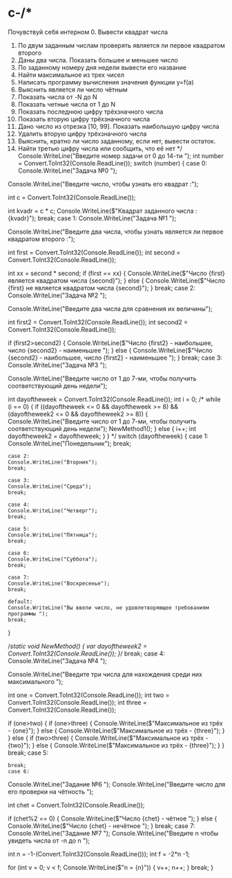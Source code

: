 # c-/*
Почувствуй себя интерном
0. Вывести квадрат числа
1. По двум заданным числам проверять является ли первое квадратом второго
2. Даны два числа. Показать большее и меньшее число
3. По заданному номеру дня недели вывести его название
4. Найти максимальное из трех чисел
5. Написать программу вычисления значения функции y=f(a)
6. Выяснить является ли число чётным
7. Показать числа от -N до N
8. Показать четные числа от 1 до N
9. Показать последнюю цифру трёхзначного числа
10. Показать вторую цифру трёхзначного числа
11. Дано число из отрезка [10, 99]. Показать наибольшую цифру числа
12. Удалить вторую цифру трёхзначного числа
13. Выяснить, кратно ли число заданному, если нет, вывести остаток.
14. Найти третью цифру числа или сообщить, что её нет
*/
Console.WriteLine("Введите номер задачи от 0 до 14-ти ");
int number = Convert.ToInt32(Console.ReadLine());
switch (number) 
{
    case 0: 
Console.WriteLine("Задача №0 ");

Console.WriteLine("Введите число, чтобы узнать его квадрат :");

int c = Convert.ToInt32(Console.ReadLine());

int kvadr = c * c;
Console.WriteLine($"Квадрат заданного числа : {kvadr}");
    break;
    case 1:
Console.WriteLine("Задача №1 ");

Console.WriteLine("Введите два числа, чтобы узнать является ли первое квадратом второго :");

int first = Convert.ToInt32(Console.ReadLine());
int second = Convert.ToInt32(Console.ReadLine());

int xx = second * second;
if (first == xx)
{
    Console.WriteLine($"Число {first} является квадратом числа {second}");
}
else 
{
    Console.WriteLine($"Число {first} не является квадратом числа {second}");
}
    break;
    case 2:
Console.WriteLine("Задача №2 ");

Console.WriteLine("Введите два числа для сравнения их величины");

int first2 = Convert.ToInt32(Console.ReadLine());
int second2 = Convert.ToInt32(Console.ReadLine());

if (first2>second2)
{
    Console.WriteLine($"Число {first2} - наибольшее, число {second2} - наименьшее ");
}
else 
{
    Console.WriteLine($"Число {second2} - наибольшее, число {first2} - наименьшее ");
}
    break;
    case 3:
Console.WriteLine("Задача №3 ");

Console.WriteLine("Введите число от 1 до 7-ми, чтобы получить соответствующий день недели");

int dayoftheweek = Convert.ToInt32(Console.ReadLine());
int i = 0;
   /* while (i == 0)
    {
        if ((dayoftheweek <= 0 && dayoftheweek >= 8) && (dayoftheweek2 <= 0 && dayoftheweek2 >= 8))
        {
            Console.WriteLine("Введите число от 1 до 7-ми, чтобы получить соответствующий день недели");
            NewMethod1();
        }
        else
        {
            i++;
            int dayoftheweek2 = dayoftheweek;
        }
    } */
switch (dayoftheweek)
{
    case 1:
    Console.WriteLine("Понедельник");
    break;

    case 2:
    Console.WriteLine("Вторник");
    break;

    case 3:
    Console.WriteLine("Среда");
    break;

    case 4:
    Console.WriteLine("Четверг");
    break;

    case 5:
    Console.WriteLine("Пятница");
    break;

    case 6:
    Console.WriteLine("Суббота");
    break;

    case 7:
    Console.WriteLine("Воскресенье");
    break;

    default:
    Console.WriteLine("Вы ввели число, не удовлетворяющее требованиям программы ");
    break;
}

/*static void NewMethod()
{
    var dayoftheweek2 = Convert.ToInt32(Console.ReadLine());
}*/
    break;
    case 4:
Console.WriteLine("Задача №4 ");

Console.WriteLine("Введите три числа для нахождения среди них максимального ");

int one = Convert.ToInt32(Console.ReadLine());
int two = Convert.ToInt32(Console.ReadLine());
int three = Convert.ToInt32(Console.ReadLine());

if (one>two)
{
    if (one>three)
    {
        Console.WriteLine($"Максимальное из трёх - {one}");
    }
    else
    {
        Console.WriteLine($"Максимальное из трёх - {three}");
    }
}
else
{
    if (two>three)
    {
        Console.WriteLine($"Максимальное из трёх - {two}");
    }
    else 
    {
        Console.WriteLine($"Максимальное из трёх - {three}");
    }
}
    break;
    case 5:
    
    break;
    case 6:
Console.WriteLine("Задание №6 ");
Console.WriteLine("Введите число для его проверки на чётность ");

int chet = Convert.ToInt32(Console.ReadLine());

if (chet%2 == 0)
{
    Console.WriteLine($"Число {chet} - чётное ");
}
else 
{
    Console.WriteLine($"Число {chet} - нечётное ");
}
    break;
    case 7:
Console.WriteLine("Задание №7 ");
Console.WriteLine("Введите n чтобы увидеть числа от -n до n ");

int n = -1-(Convert.ToInt32(Console.ReadLine()));
int f = -2*n -1;
 
for (int v = 0; v < f; Console.WriteLine($"n = {n}"))
{
    v++;
    n++;
}
    break;
}
